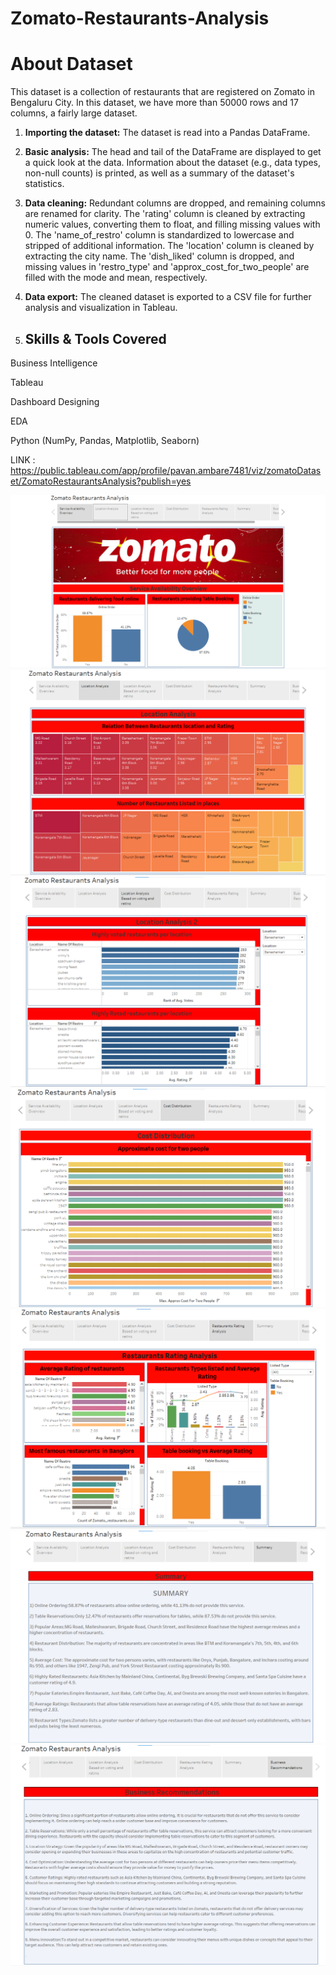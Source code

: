 # Zomato-Restaurants-Analysis

# About Dataset
This dataset is a collection of restaurants that are registered on Zomato in Bengaluru City. In this dataset, we have more than 50000 rows and 17 columns, a fairly large dataset. 

1. **Importing the dataset:** The dataset is read into a Pandas DataFrame.

2. **Basic analysis:** The head and tail of the DataFrame are displayed to get a quick look at the data. Information about the dataset (e.g., data types, non-null counts) is printed, as well as a summary of the dataset's statistics.

3. **Data cleaning:** Redundant columns are dropped, and remaining columns are renamed for clarity. The 'rating' column is cleaned by extracting numeric values, converting them to float, and filling missing values with 0. The 'name_of_restro' column is standardized to lowercase and stripped of additional information. The 'location' column is cleaned by extracting the city name. The 'dish_liked' column is dropped, and missing values in 'restro_type' and 'approx_cost_for_two_people' are filled with the mode and mean, respectively.

4. **Data export:** The cleaned dataset is exported to a CSV file for further analysis and visualization in Tableau.

5. ## Skills & Tools Covered

Business Intelligence

Tableau

Dashboard Designing

EDA

Python (NumPy, Pandas, Matplotlib, Seaborn)

LINK : https://public.tableau.com/app/profile/pavan.ambare7481/viz/zomatoDataset/ZomatoRestaurantsAnalysis?publish=yes

![Image Alt text](Z1.png)
![Image Alt text](Z2.png)
![Image Alt text](Z3.png)
![Image Alt text](Z4.png)
![Image Alt text](Z5.png)
![Image Alt text](Z6.png)
![Image Alt text](Z7.png)


